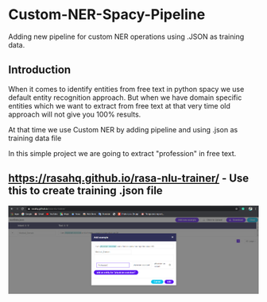 # Custom-NER-Spacy-Pipeline
Adding new pipeline for custom NER operations using .JSON as training data.

## Introduction
When it comes to identify entities from free text in python spacy we use default entity recognition approach.
But when we have domain specific entities which we want to extract from free text at that very time old approach will not give you 100% results.

At that time we use Custom NER by adding pipeline and using .json as training data file

In this simple project we are going to extract "profession" in free text.

## https://rasahq.github.io/rasa-nlu-trainer/ - Use this to create training .json file
![](images/relu.PNG)



